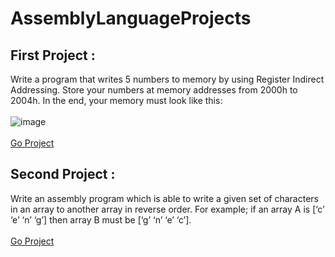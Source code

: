 # AssemblyLanguageProjects
## First Project :
Write a program that writes 5 numbers to memory by using
Register Indirect Addressing. Store your numbers at
memory addresses from 2000h to 2004h. In the end,
your memory must look like this:
<br><br>
![image](https://user-images.githubusercontent.com/42895382/156561544-6ee4eb38-d577-416d-b3bc-38845f584f0a.png)
<br><br>
[Go Project](https://github.com/sinemturkcu/AssemblyLanguageProjects/tree/master/LabExperiment1)
## Second Project :
Write an assembly program which is able to write a given set of
characters in an array to another array in reverse order. For
example; if an array A is [‘c’ ‘e’ ‘n’ ‘g’] then array B must be [‘g’ ‘n’ ‘e’
‘c’].
<br><br>
[Go Project](https://github.com/sinemturkcu/AssemblyLanguageProjects/tree/master/LabExperiment2)
